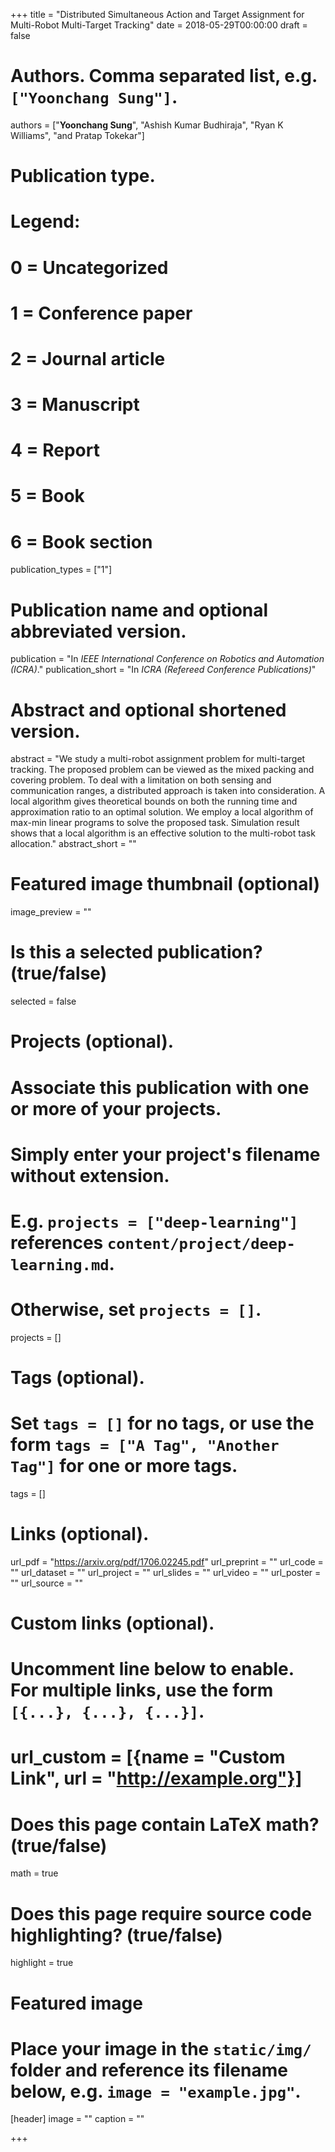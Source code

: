 +++
title = "Distributed Simultaneous Action and Target Assignment for Multi-Robot Multi-Target Tracking"
date = 2018-05-29T00:00:00
draft = false

# Authors. Comma separated list, e.g. `["Yoonchang Sung"]`.
authors = ["**Yoonchang Sung**", "Ashish Kumar Budhiraja", "Ryan K Williams", "and Pratap Tokekar"]

# Publication type.
# Legend:
# 0 = Uncategorized
# 1 = Conference paper
# 2 = Journal article
# 3 = Manuscript
# 4 = Report
# 5 = Book
# 6 = Book section
publication_types = ["1"]

# Publication name and optional abbreviated version.
publication = "In *IEEE International Conference on Robotics and Automation (ICRA)*."
publication_short = "In *ICRA (Refereed Conference Publications)*"

# Abstract and optional shortened version.
abstract = "We study a multi-robot assignment problem for multi-target tracking. The proposed problem can be viewed as the mixed packing and covering problem. To deal with a limitation on both sensing and communication ranges, a distributed approach is taken into consideration. A local algorithm gives theoretical bounds on both the running time and approximation ratio to an optimal solution. We employ a local algorithm of max-min linear programs to solve the proposed task. Simulation result shows that a local algorithm is an effective solution to the multi-robot task allocation."
abstract_short = ""

# Featured image thumbnail (optional)
image_preview = ""

# Is this a selected publication? (true/false)
selected = false

# Projects (optional).
#   Associate this publication with one or more of your projects.
#   Simply enter your project's filename without extension.
#   E.g. `projects = ["deep-learning"]` references `content/project/deep-learning.md`.
#   Otherwise, set `projects = []`.
projects = []

# Tags (optional).
#   Set `tags = []` for no tags, or use the form `tags = ["A Tag", "Another Tag"]` for one or more tags.
tags = []

# Links (optional).
url_pdf = "https://arxiv.org/pdf/1706.02245.pdf"
url_preprint = ""
url_code = ""
url_dataset = ""
url_project = ""
url_slides = ""
url_video = ""
url_poster = ""
url_source = ""

# Custom links (optional).
#   Uncomment line below to enable. For multiple links, use the form `[{...}, {...}, {...}]`.
# url_custom = [{name = "Custom Link", url = "http://example.org"}]

# Does this page contain LaTeX math? (true/false)
math = true

# Does this page require source code highlighting? (true/false)
highlight = true

# Featured image
# Place your image in the `static/img/` folder and reference its filename below, e.g. `image = "example.jpg"`.
[header]
image = ""
caption = ""

+++

